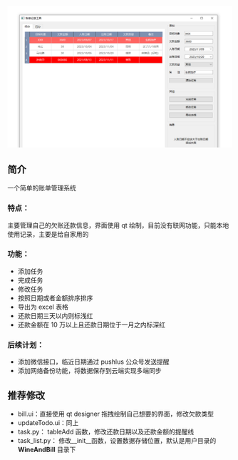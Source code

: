 ![bill](./README.assets/bill.png)

## 简介

一个简单的账单管理系统

### 特点：

主要管理自己的欠账还款信息，界面使用 qt 绘制，目前没有联网功能，只能本地使用记录，主要是给自家用的

### 功能：

- 添加任务
- 完成任务
- 修改任务
- 按照日期或者金额排序排序
- 导出为 excel 表格
- 还款日期三天以内则标浅红
- 还款金额在 10 万以上且还款日期位于一月之内标深红

### 后续计划：

- 添加微信接口，临近日期通过 pushlus 公众号发送提醒
- 添加网络备份功能，将数据保存到云端实现多端同步

## 推荐修改

- bill.ui：直接使用 qt designer 拖拽绘制自己想要的界面，修改欠款类型
- updateTodo.ui：同上
- task.py： tableAdd 函数，修改还款日期以及还款金额的提醒线
- task_list.py： 修改\_\_init\_\_函数，设置数据存储位置，默认是用户目录的 **WineAndBill** 目录下
